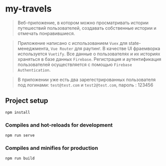 # my-travels

> Веб-приложение, в котором можно просматривать истории  путешествий пользователей, создавать собственные истории и отмечать понравившиеся.

>Приложение написано с использованием `Vuex` для state-менеджмента, `Vue Router` для раутинг. В качестве UI фраемворка используется `Vuetify`. Все данные о пользователях и их историях храняться в базе данных `Firebase`. Регистрация и аутентификация пользователей осуществляется с помощью `Firebase Authentication`.

>В приложении уже есть два зарегестрированных пользователя под логинами: `test@test.com` и `test2@test.com`, пароль : 123456


## Project setup
```
npm install
```

### Compiles and hot-reloads for development
```
npm run serve
```

### Compiles and minifies for production
```
npm run build
```

